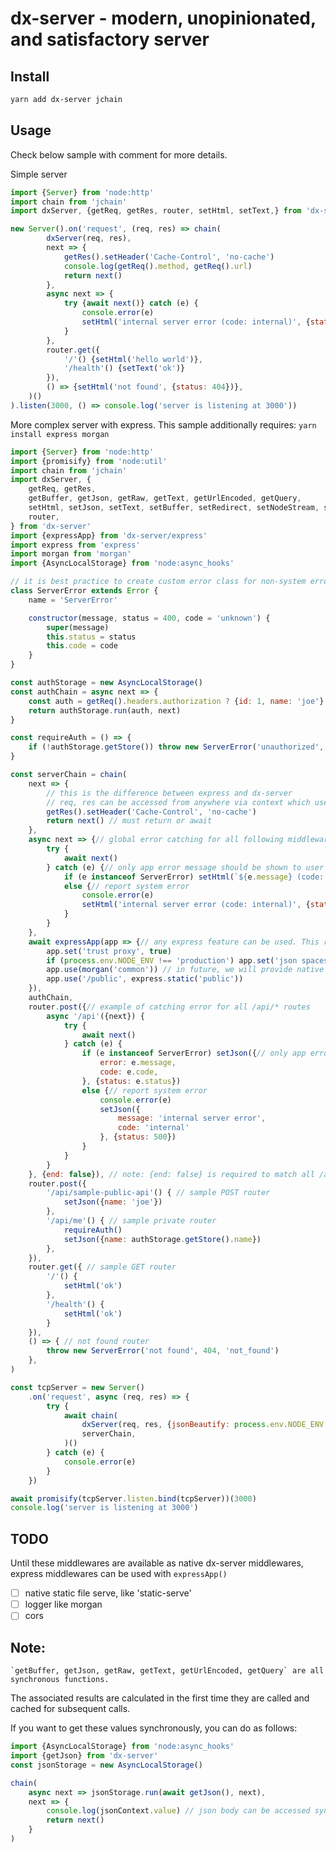 # dx-server - modern, unopinionated, and satisfactory server

## Install
```bash
yarn add dx-server jchain
```

## Usage

Check below sample with comment for more details.

Simple server

```javascript
import {Server} from 'node:http'
import chain from 'jchain'
import dxServer, {getReq, getRes, router, setHtml, setText,} from 'dx-server'

new Server().on('request', (req, res) => chain(
		dxServer(req, res),
		next => {
			getRes().setHeader('Cache-Control', 'no-cache')
			console.log(getReq().method, getReq().url)
			return next()
		},
		async next => {
			try {await next()} catch (e) {
				console.error(e)
				setHtml('internal server error (code: internal)', {status: 500})
			}
		},
		router.get({
			'/'() {setHtml('hello world')},
			'/health'() {setText('ok')}
		}),
		() => {setHtml('not found', {status: 404})},
	)()
).listen(3000, () => console.log('server is listening at 3000'))
```

More complex server with express.
This sample additionally requires: `yarn install express morgan`


```javascript
import {Server} from 'node:http'
import {promisify} from 'node:util'
import chain from 'jchain'
import dxServer, {
	getReq, getRes,
	getBuffer, getJson, getRaw, getText, getUrlEncoded, getQuery,
	setHtml, setJson, setText, setBuffer, setRedirect, setNodeStream, setWebStream,
	router,
} from 'dx-server'
import {expressApp} from 'dx-server/express'
import express from 'express'
import morgan from 'morgan'
import {AsyncLocalStorage} from 'node:async_hooks'

// it is best practice to create custom error class for non-system error
class ServerError extends Error {
	name = 'ServerError'

	constructor(message, status = 400, code = 'unknown') {
		super(message)
		this.status = status
		this.code = code
	}
}

const authStorage = new AsyncLocalStorage()
const authChain = async next => {
	const auth = getReq().headers.authorization ? {id: 1, name: 'joe'} : undefined
	return authStorage.run(auth, next)
}

const requireAuth = () => {
	if (!authStorage.getStore()) throw new ServerError('unauthorized', 401, 'unauthorized')
}

const serverChain = chain(
	next => {
		// this is the difference between express and dx-server
		// req, res can be accessed from anywhere via context which uses NodeJS's AsyncLocalStorage under the hood
		getRes().setHeader('Cache-Control', 'no-cache')
		return next() // must return or await
	},
	async next => {// global error catching for all following middlewares
		try {
			await next()
		} catch (e) {// only app error message should be shown to user
			if (e instanceof ServerError) setHtml(`${e.message} (code: ${e.code})`, {status: e.status})
			else {// report system error
				console.error(e)
				setHtml('internal server error (code: internal)', {status: 500})
			}
		}
	},
	await expressApp(app => {// any express feature can be used. This requires express installed, with for e.g., `yarn add express`
		app.set('trust proxy', true)
		if (process.env.NODE_ENV !== 'production') app.set('json spaces', 2)
		app.use(morgan('common')) // in future, we will provide native implementation of express middlewares
		app.use('/public', express.static('public'))
	}),
	authChain,
	router.post({// example of catching error for all /api/* routes
		async '/api'({next}) {
			try {
				await next()
			} catch (e) {
				if (e instanceof ServerError) setJson({// only app error message should be shown to user
					error: e.message,
					code: e.code,
				}, {status: e.status})
				else {// report system error
					console.error(e)
					setJson({
						message: 'internal server error',
						code: 'internal'
					}, {status: 500})
				}
			}
		}
	}, {end: false}), // note: {end: false} is required to match all /api/* routes. This option is passed directly to path-to-regexp
	router.post({
		'/api/sample-public-api'() { // sample POST router
			setJson({name: 'joe'})
		},
		'/api/me'() { // sample private router
			requireAuth()
			setJson({name: authStorage.getStore().name})
		},
	}),
	router.get({ // sample GET router
		'/'() {
			setHtml('ok')
		},
		'/health'() {
			setHtml('ok')
		}
	}),
	() => { // not found router
		throw new ServerError('not found', 404, 'not_found')
	},
)

const tcpServer = new Server()
	.on('request', async (req, res) => {
		try {
			await chain(
				dxServer(req, res, {jsonBeautify: process.env.NODE_ENV !== 'production'}), // basic dx-server context
				serverChain,
			)()
		} catch (e) {
			console.error(e)
		}
	})

await promisify(tcpServer.listen.bind(tcpServer))(3000)
console.log('server is listening at 3000')
```

## TODO
Until these middlewares are available as native dx-server middlewares, express middlewares can be used with `expressApp()`
- [ ] native static file serve, like 'static-serve'
- [ ] logger like morgan
- [ ] cors

## Note:
	`getBuffer, getJson, getRaw, getText, getUrlEncoded, getQuery` are all synchronous functions.
The associated results are calculated in the first time they are called and cached for subsequent calls.

If you want to get these values synchronously, you can do as follows:
```javascript
import {AsyncLocalStorage} from 'node:async_hooks'
import {getJson} from 'dx-server'
const jsonStorage = new AsyncLocalStorage()

chain(
	async next => jsonStorage.run(await getJson(), next),
	next => {
		console.log(jsonContext.value) // json body can be accessed synchronously
		return next()
	}
)
```
